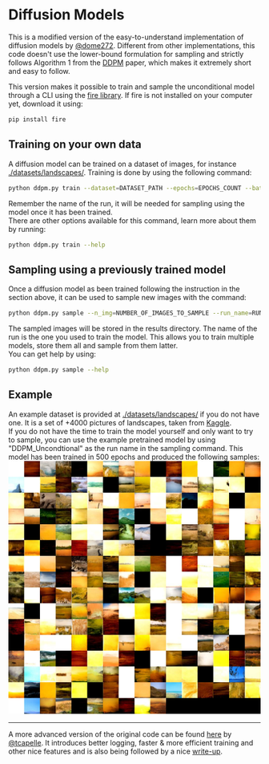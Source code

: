 # Diffusion Models
This is a modified version of the easy-to-understand implementation of diffusion models by [@dome272](https://github.com/dome272). Different from other implementations, this code doesn't use the lower-bound formulation for sampling and strictly follows Algorithm 1 from the [DDPM](https://arxiv.org/pdf/2006.11239.pdf) paper, which makes it extremely short and easy to follow.

This version makes it possible to train and sample the unconditional model through a CLI using the [fire library](https://github.com/google/python-fire). If fire is not installed on your computer yet, download it using:
```bash
pip install fire
```

## Training on your own data
A diffusion model can be trained on a dataset of images, for instance [./datasets/landscapes/](./datasets/landscapes/). Training is done by using the following command:
```bash
python ddpm.py train --dataset=DATASET_PATH --epochs=EPOCHS_COUNT --batch_size=BATCH_SIZE --run_name=RUN_NAME
```
Remember the name of the run, it will be needed for sampling using the model once it has been trained. <br>
There are other options available for this command, learn more about them by running:
```bash
python ddpm.py train --help
```

## Sampling using a previously trained model
Once a diffusion model as been trained following the instruction in the section above, it can be used to sample new images with the command:
```bash
python ddpm.py sample --n_img=NUMBER_OF_IMAGES_TO_SAMPLE --run_name=RUN_NAME
```
The sampled images will be stored in the results directory. The name of the run is the one you used to train the model. This allows you to train multiple models, store them all and sample from them latter. <br>
You can get help by using:
```bash
python ddpm.py sample --help
```

## Example
An example dataset is provided at [./datasets/landscapes/](./datasets/landscapes/) if you do not have one. It is a set of +4000 pictures of landscapes, taken from [Kaggle](https://www.kaggle.com/code/nextlevelkrinj/dcgan-landscape-image-generation). <br>
If you do not have the time to train the model yourself and only want to try to sample, you can use the example pretrained model by using "DDPM_Uncondtional" as the run name in the sampling command. This model has been trained in 500 epochs and produced the following samples:
![samples](./sampled_landscapes.jpg)

<hr>

A more advanced version of the original code can be found [here](https://github.com/tcapelle/Diffusion-Models-pytorch) by [@tcapelle](https://github.com/tcapelle). It introduces better logging, faster & more efficient training and other nice features and is also being followed by a nice [write-up](https://wandb.ai/capecape/train_sd/reports/Training-a-Conditional-Diffusion-model-from-scratch--VmlldzoyODMxNjE3).